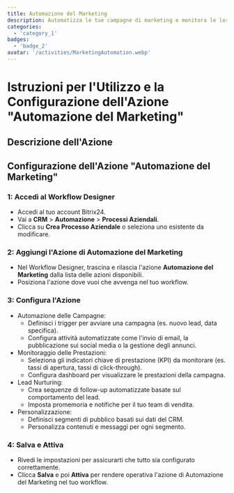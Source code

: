 ```yaml
---
title: Automazione del Marketing
description: Automatizza le tue campagne di marketing e monitora le loro prestazioni.
categories: 
  - 'category_1'
badges: 
  - 'badge_2'
avatar: '/activities/MarketingAutomation.webp'
---
```

# Istruzioni per l'Utilizzo e la Configurazione dell'Azione "Automazione del Marketing"

## Descrizione dell'Azione

## **Configurazione dell'Azione "Automazione del Marketing"**

### 1: Accedi al Workflow Designer
- Accedi al tuo account Bitrix24.
- Vai a **CRM** > **Automazione** > **Processi Aziendali**.
- Clicca su **Crea Processo Aziendale** o seleziona uno esistente da modificare.

### 2: Aggiungi l'Azione di Automazione del Marketing
- Nel Workflow Designer, trascina e rilascia l'azione **Automazione del Marketing** dalla lista delle azioni disponibili.
- Posiziona l'azione dove vuoi che avvenga nel tuo workflow.

### 3: Configura l'Azione
- Automazione delle Campagne:
  - Definisci i trigger per avviare una campagna (es. nuovo lead, data specifica).
  - Configura attività automatizzate come l'invio di email, la pubblicazione sui social media o la gestione degli annunci.
- Monitoraggio delle Prestazioni:
  - Seleziona gli indicatori chiave di prestazione (KPI) da monitorare (es. tassi di apertura, tassi di click-through).
  - Configura dashboard per visualizzare le prestazioni della campagna.
- Lead Nurturing:
  - Crea sequenze di follow-up automatizzate basate sul comportamento del lead.
  - Imposta promemoria e notifiche per il tuo team di vendita.
- Personalizzazione:
  - Definisci segmenti di pubblico basati sui dati del CRM.
  - Personalizza contenuti e messaggi per ogni segmento.

### 4: Salva e Attiva
- Rivedi le impostazioni per assicurarti che tutto sia configurato correttamente.
- Clicca **Salva** e poi **Attiva** per rendere operativa l'azione di Automazione del Marketing nel tuo workflow.